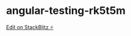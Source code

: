 # angular-testing-rk5t5m

[Edit on StackBlitz ⚡️](https://stackblitz.com/edit/angular-testing-rk5t5m)